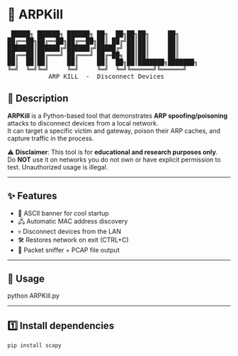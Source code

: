 
# 🥾 ARPKill

<pre>
 █████╗ ██████╗ ██████╗ ██╗  ██╗██╗██╗     ██╗     
██╔══██╗██╔══██╗██╔══██╗██║ ██╔╝██║██║     ██║     
███████║██████╔╝██████╔╝█████╔╝ ██║██║     ██║     
██╔══██║██╔═══╝ ██╔═══╝ ██╔═██╗ ██║██║     ██║     
██║  ██║██║     ██║     ██║  ██╗██║███████╗███████╗
╚═╝  ╚═╝╚═╝     ╚═╝     ╚═╝  ╚═╝╚══════╝╚══════╝
           ARP KILL  -  Disconnect Devices</pre>


## 📖 Description
**ARPKill** is a Python-based tool that demonstrates **ARP spoofing/poisoning** attacks to disconnect devices from a local network.  
It can target a specific victim and gateway, poison their ARP caches, and capture traffic in the process.  

⚠️ **Disclaimer**: This tool is for **educational and research purposes only**.  
Do **NOT** use it on networks you do not own or have explicit permission to test. Unauthorized usage is illegal.  

---

## ✨ Features
- 🎨 ASCII banner for cool startup
- 🖧 Automatic MAC address discovery
- 💀 Disconnect devices from the LAN
- 🛠️ Restores network on exit (CTRL+C)
- 📡 Packet sniffer + PCAP file output

---

## 🚀 Usage
python ARPKill.py <victim ip> <gateway ip>

---

## 1️⃣ Install dependencies
```bash
pip install scapy
